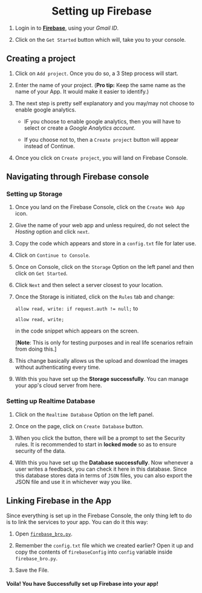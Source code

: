 <h1 align = "center">Setting up Firebase</h1>

1. Login in to **[Firebase](https://firebase.google.com/)**, using your *Gmail ID*.

2. Click on the `Get Started` button which will, take you to your console.

## Creating a project
1. Click on `Add project`. Once you do so, a 3 Step process will start.

2. Enter the name of your project. (**Pro tip:** Keep the same name as the name of your App. It would make it easier to identify.)

3. The next step is pretty self explanatory and you may/may not choose to enable google analytics.
    - IF you choose to enable google analytics, then you will have to select or create a *Google Analytics account*.

    - If you choose not to, then a `Create project` button will appear instead of Continue.

4. Once you click on `Create project`, you will land on Firebase Console.

## Navigating through Firebase console
### Setting up Storage
1. Once you land on the Firebase Console, click on the `Create Web App` icon.

2. Give the name of your web app and unless required, do not select the *Hosting* option and click `next`.

3. Copy the code which appears and store in a `config.txt` file for later use.

4. Click on `Continue to Console`.

5. Once on Console, click on the `Storage` Option on the left panel and then click on `Get Started`.

6. Click `Next` and then select a server closest to your location.

7. Once the Storage is initiated, click on the `Rules` tab and change:

    `allow read, write: if request.auth != null;` to

    `allow read, write;`

    in the code snippet which appears on the screen.

    [**Note**: This is only for testing purposes and in real life scenarios refrain from doing this.]

7. This change basically allows us the upload and download the images without authenticating every time.

8. With this you have set up the **Storage successfully**. You can manage your app's cloud server from here.

### Setting up Realtime Database
1. Click on the `Realtime Database` Option on the left panel.

2. Once on the page, click on `Create Database` button.

3. When you click the button, there will be a prompt to set the Security rules. It is recommended to start in **locked mode** so as to ensure security of the data.

4. With this you have set up the **Database successfully**. Now whenever a user writes a feedback, you can check it here in this database. Since this database stores data in terms of `JSON` files, you can also export the JSON file and use it in whichever way you like.

## Linking Firebase in the App
Since everything is set up in the Firebase Console, the only thing left to do is to link the services to your app. You can do it this way:
1. Open [`firebase_bro.py`](../firebase_bro.py).

2. Remember the `config.txt` file which we created earlier? Open it up and copy the contents of `firebaseConfig` into `config` variable inside `firebase_bro.py`.

3. Save the File.

#### Voila! You have **Successfully** set up Firebase into your app!
